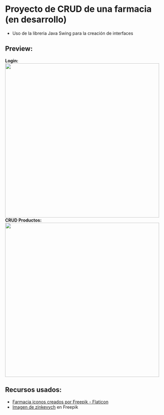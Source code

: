 # Proyecto de CRUD de una farmacia (en desarrollo)
- Uso de la libreria Java Swing para la creación de interfaces
## Preview:
**Login:**<br>
<img src="https://user-images.githubusercontent.com/67403486/194251190-a41bb0c0-d099-443b-b799-b70b911f414b.png" width="500">
<br>**CRUD Productos:**<br>
<img src="https://user-images.githubusercontent.com/67403486/194737613-3becd3be-e144-4718-bc89-59c3dceca785.png" width="500">

## Recursos usados:   
- <a href="https://www.flaticon.es/iconos-gratis/farmacia" title="farmacia iconos" target="_blank">Farmacia iconos creados por Freepik - Flaticon</a>
- <a href="https://www.freepik.es/foto-gratis/experto-masculino-consultando-cliente-sobre-productos-cuidado-corporal_21701093.htm#page=2&query=farmacia&position=10&from_view=keyword" target="_blank">Imagen de zinkevych</a> en Freepik
